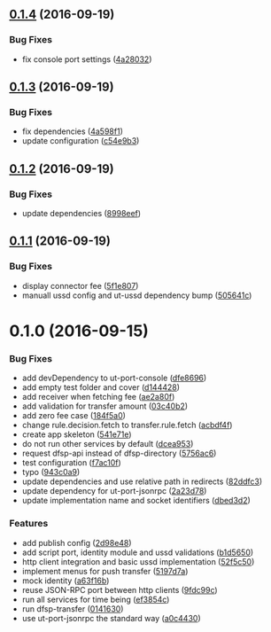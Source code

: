 <a name="0.1.4"></a>
## [0.1.4](https://github.com/softwaregroup-bg/@leveloneproject/dfsp-ussd/compare/v0.1.3...v0.1.4) (2016-09-19)


### Bug Fixes

* fix console port settings ([4a28032](https://github.com/softwaregroup-bg/@leveloneproject/dfsp-ussd/commit/4a28032))



<a name="0.1.3"></a>
## [0.1.3](https://github.com/softwaregroup-bg/@leveloneproject/dfsp-ussd/compare/v0.1.2...v0.1.3) (2016-09-19)


### Bug Fixes

* fix dependencies ([4a598f1](https://github.com/softwaregroup-bg/@leveloneproject/dfsp-ussd/commit/4a598f1))
* update configuration ([c54e9b3](https://github.com/softwaregroup-bg/@leveloneproject/dfsp-ussd/commit/c54e9b3))



<a name="0.1.2"></a>
## [0.1.2](https://github.com/softwaregroup-bg/@leveloneproject/dfsp-ussd/compare/v0.1.1...v0.1.2) (2016-09-19)


### Bug Fixes

* update dependencies ([8998eef](https://github.com/softwaregroup-bg/@leveloneproject/dfsp-ussd/commit/8998eef))



<a name="0.1.1"></a>
## [0.1.1](https://github.com/softwaregroup-bg/@leveloneproject/dfsp-ussd/compare/v0.1.0...v0.1.1) (2016-09-19)


### Bug Fixes

* display connector fee ([5f1e807](https://github.com/softwaregroup-bg/@leveloneproject/dfsp-ussd/commit/5f1e807))
* manuall ussd config and ut-ussd dependency bump ([505641c](https://github.com/softwaregroup-bg/@leveloneproject/dfsp-ussd/commit/505641c))



<a name="0.1.0"></a>
# 0.1.0 (2016-09-15)


### Bug Fixes

* add devDependency to ut-port-console ([dfe8696](https://github.com/softwaregroup-bg/@leveloneproject/dfsp-ussd/commit/dfe8696))
* add empty test folder and cover ([d144428](https://github.com/softwaregroup-bg/@leveloneproject/dfsp-ussd/commit/d144428))
* add receiver when fetching fee ([ae2a80f](https://github.com/softwaregroup-bg/@leveloneproject/dfsp-ussd/commit/ae2a80f))
* add validation for transfer amount ([03c40b2](https://github.com/softwaregroup-bg/@leveloneproject/dfsp-ussd/commit/03c40b2))
* add zero fee case ([184f5a0](https://github.com/softwaregroup-bg/@leveloneproject/dfsp-ussd/commit/184f5a0))
* change rule.decision.fetch to transfer.rule.fetch ([acbdf4f](https://github.com/softwaregroup-bg/@leveloneproject/dfsp-ussd/commit/acbdf4f))
* create app skeleton ([541e71e](https://github.com/softwaregroup-bg/@leveloneproject/dfsp-ussd/commit/541e71e))
* do not run other services by default ([dcea953](https://github.com/softwaregroup-bg/@leveloneproject/dfsp-ussd/commit/dcea953))
* request dfsp-api instead of dfsp-directory ([5756ac6](https://github.com/softwaregroup-bg/@leveloneproject/dfsp-ussd/commit/5756ac6))
* test configuration ([f7ac10f](https://github.com/softwaregroup-bg/@leveloneproject/dfsp-ussd/commit/f7ac10f))
* typo ([943c0a9](https://github.com/softwaregroup-bg/@leveloneproject/dfsp-ussd/commit/943c0a9))
* update dependencies and use relative path in redirects ([82ddfc3](https://github.com/softwaregroup-bg/@leveloneproject/dfsp-ussd/commit/82ddfc3))
* update dependency for ut-port-jsonrpc ([2a23d78](https://github.com/softwaregroup-bg/@leveloneproject/dfsp-ussd/commit/2a23d78))
* update implementation name and socket identifiers ([dbed3d2](https://github.com/softwaregroup-bg/@leveloneproject/dfsp-ussd/commit/dbed3d2))


### Features

* add publish config ([2d98e48](https://github.com/softwaregroup-bg/@leveloneproject/dfsp-ussd/commit/2d98e48))
* add script port, identity module and ussd validations ([b1d5650](https://github.com/softwaregroup-bg/@leveloneproject/dfsp-ussd/commit/b1d5650))
* http client integration and basic ussd implementation ([52f5c50](https://github.com/softwaregroup-bg/@leveloneproject/dfsp-ussd/commit/52f5c50))
* implement menus for push transfer ([5197d7a](https://github.com/softwaregroup-bg/@leveloneproject/dfsp-ussd/commit/5197d7a))
* mock identity ([a63f16b](https://github.com/softwaregroup-bg/@leveloneproject/dfsp-ussd/commit/a63f16b))
* reuse JSON-RPC port between http clients ([9fdc99c](https://github.com/softwaregroup-bg/@leveloneproject/dfsp-ussd/commit/9fdc99c))
* run all services for time being ([ef3854c](https://github.com/softwaregroup-bg/@leveloneproject/dfsp-ussd/commit/ef3854c))
* run dfsp-transfer ([0141630](https://github.com/softwaregroup-bg/@leveloneproject/dfsp-ussd/commit/0141630))
* use ut-port-jsonrpc the standard way ([a0c4430](https://github.com/softwaregroup-bg/@leveloneproject/dfsp-ussd/commit/a0c4430))



